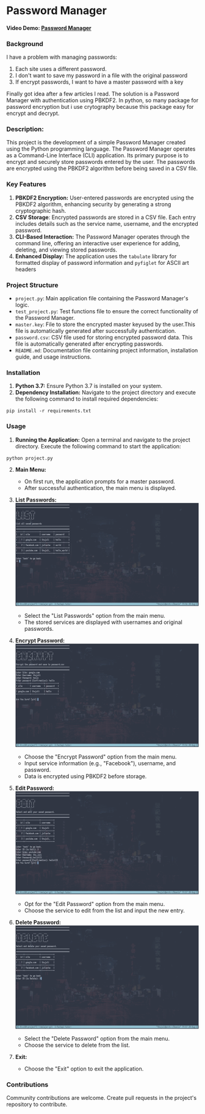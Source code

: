 # Password Manager

#### Video Demo: [Password Manager](https://www.youtube.com/watch?v=yI3BWp-vnzc&t=3s)

### Background

I have a problem with managing passwords:

1. Each site uses a different password.
2. I don't want to save my password in a file with the original password
3. If encrypt passwords, I want to have a master password with a key

Finally got idea after a few articles I read. The solution is a Password Manager with authentication using PBKDF2. In python, so many package for password encryption but i use crytography because this package easy for encrypt and decrypt.

### Description:

This project is the development of a simple Password Manager created using the Python programming language. The Password Manager operates as a Command-Line Interface (CLI) application. Its primary purpose is to encrypt and securely store passwords entered by the user. The passwords are encrypted using the PBKDF2 algorithm before being saved in a CSV file.

### Key Features

1. **PBKDF2 Encryption:** User-entered passwords are encrypted using the PBKDF2 algorithm, enhancing security by generating a strong cryptographic hash.
2. **CSV Storage**: Encrypted passwords are stored in a CSV file. Each entry includes details such as the service name, username, and the encrypted password.
3. **CLI-Based Interaction:** The Password Manager operates through the command line, offering an interactive user experience for adding, deleting, and viewing stored passwords.
4. **Enhanced Display:** The application uses the `tabulate` library for formatted display of password information and `pyfiglet` for ASCII art headers

### Project Structure

- `project.py`: Main application file containing the Password Manager's logic.
- `test_project.py`: Test functions file to ensure the correct functionality of the Password Manager.
- `master.key`: File to store the encrypted master keyused by the user.This file is automatically generated after successfully authentication.
- `password.csv`: CSV file used for storing encrypted password data. This file is automatically generated after encrypting passwords.
- `README.md`: Documentation file containing project information, installation guide, and usage instructions.

### Installation

1. **Python 3.7:** Ensure Python 3.7 is installed on your system.
2. **Dependency Installation:** Navigate to the project directory and execute the following command to install required dependencies:

```
pip install -r requirements.txt
```

### Usage

1. **Running the Application:** Open a terminal and navigate to the project directory. Execute the following command to start the application:

```
python project.py
```

2. **Main Menu:**

   - On first run, the application prompts for a master password.
   - After successful authentication, the main menu is displayed.

3. **List Passwords:**
   ![Display Password](images/list.png?raw=true "Display Password")

   - Select the "List Passwords" option from the main menu.
   - The stored services are displayed with usernames and original passwords.

4. **Encrypt Password:**
   ![Encrypt Password](images/encrypt.png?raw=true "Encrypt Password")

   - Choose the "Encrypt Password" option from the main menu.
   - Input service information (e.g., "Facebook"), username, and password.
   - Data is encrypted using PBKDF2 before storage.

5. **Edit Password:**
   ![Edit Password](images/edit.png?raw=true "Edit Password")

   - Opt for the "Edit Password" option from the main menu.
   - Choose the service to edit from the list and input the new entry.

6. **Delete Password:**
   ![Delete Password](images/delete.png?raw=true "Delete Password")

   - Select the "Delete Password" option from the main menu.
   - Choose the service to delete from the list.

7. **Exit:**
   - Choose the "Exit" option to exit the application.

### Contributions

Community contributions are welcome. Create pull requests in the project's repository to contribute.
